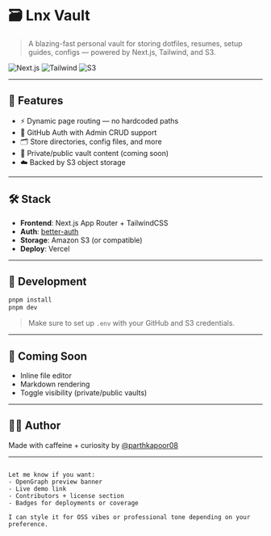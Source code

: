 # 🗃️ Lnx Vault

> A blazing-fast personal vault for storing dotfiles, resumes, setup guides, configs — powered by Next.js, Tailwind, and S3.

![Next.js](https://img.shields.io/badge/Built_with-Next.js-black?style=flat&logo=next.js)
![Tailwind](https://img.shields.io/badge/Styled_with-TailwindCSS-38bdf8?style=flat&logo=tailwindcss)
![S3](https://img.shields.io/badge/Storage-S3-ffb700?style=flat&logo=amazon-aws)

---

## 🚀 Features

- ⚡ Dynamic page routing — no hardcoded paths
- 🔐 GitHub Auth with Admin CRUD support
- 🗂 Store directories, config files, and more
- 📁 Private/public vault content (coming soon)
- ☁️ Backed by S3 object storage

---

## 🛠️ Stack

- **Frontend**: Next.js App Router + TailwindCSS
- **Auth**: [better-auth](https://github.com/ajvdev/better-auth)
- **Storage**: Amazon S3 (or compatible)
- **Deploy**: Vercel

---

## 🧪 Development

```bash
pnpm install
pnpm dev
````

> Make sure to set up `.env` with your GitHub and S3 credentials.

---

## 🤖 Coming Soon

* Inline file editor
* Markdown rendering
* Toggle visibility (private/public vaults)

---

## 🧑‍💻 Author

Made with caffeine + curiosity by [@parthkapoor08](https://github.com/parthkapoor-dev)

---

```

Let me know if you want:
- OpenGraph preview banner
- Live demo link
- Contributors + license section
- Badges for deployments or coverage

I can style it for OSS vibes or professional tone depending on your preference.
```
